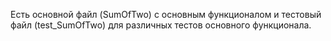 Есть основной файл (SumOfTwo) с основным функционалом и тестовый файл (test_SumOfTwo) для различных тестов основного функционала.
